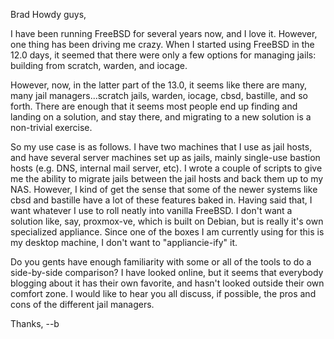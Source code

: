 Brad 
Howdy guys,

I have been running FreeBSD for several years now, and I love it. However, one thing has been driving me crazy. When I started using FreeBSD in the 12.0 days, it seemed that there were only a few options for managing jails: building from scratch, warden, and iocage.

However, now, in the latter part of the 13.0, it seems like there are many, many jail managers...scratch jails, warden, iocage, cbsd, bastille, and so forth. There are enough that it seems most people end up finding and landing on a solution, and stay there, and migrating to a new solution is a non-trivial exercise.

So my use case is as follows. I have two machines that I use as jail hosts, and have several server machines set up as jails, mainly single-use bastion hosts (e.g. DNS, internal mail server, etc). I wrote a couple of scripts to give me the ability to migrate jails between the jail hosts and back them up to my NAS. However, I kind of get the sense that some of the newer systems like cbsd and bastille have a lot of these features baked in. Having said that, I want whatever I use to roll neatly into vanilla FreeBSD. I don't want a solution like, say, proxmox-ve, which is built on Debian, but is really it's own specialized appliance. Since one of the boxes I am currently using for this is my desktop machine, I don't want to "appliancie-ify" it.

Do you gents have enough familiarity  with some or all of the tools to do a side-by-side comparison? I have looked online, but it seems that everybody blogging about it has their own favorite, and hasn't looked outside their own comfort zone. I would like to hear you all discuss, if possible, the pros and cons of the different jail managers.

Thanks,
--b

